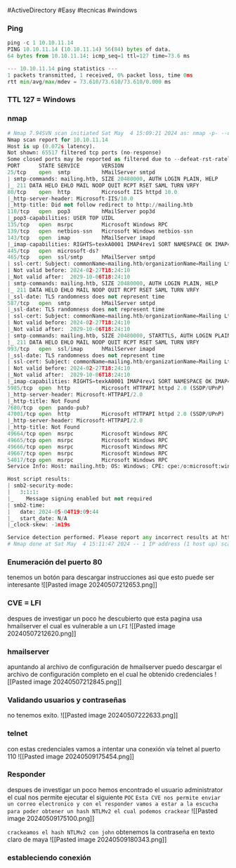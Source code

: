 #ActiveDirectory #Easy #tecnicas #windows 
### Ping
```python
ping -c 1 10.10.11.14
PING 10.10.11.14 (10.10.11.14) 56(84) bytes of data.
64 bytes from 10.10.11.14: icmp_seq=1 ttl=127 time=73.6 ms

--- 10.10.11.14 ping statistics ---
1 packets transmitted, 1 received, 0% packet loss, time 0ms
rtt min/avg/max/mdev = 73.610/73.610/73.610/0.000 ms
```

### TTL 127 = Windows

### nmap
```python
# Nmap 7.94SVN scan initiated Sat May  4 15:09:21 2024 as: nmap -p- --open -sC -sV --min-rate 3000 -n -Pn -oN Scan 10.10.11.14
Nmap scan report for 10.10.11.14
Host is up (0.072s latency).
Not shown: 65517 filtered tcp ports (no-response)
Some closed ports may be reported as filtered due to --defeat-rst-ratelimit
PORT      STATE SERVICE       VERSION
25/tcp    open  smtp          hMailServer smtpd
| smtp-commands: mailing.htb, SIZE 20480000, AUTH LOGIN PLAIN, HELP
|_ 211 DATA HELO EHLO MAIL NOOP QUIT RCPT RSET SAML TURN VRFY
80/tcp    open  http          Microsoft IIS httpd 10.0
|_http-server-header: Microsoft-IIS/10.0
|_http-title: Did not follow redirect to http://mailing.htb
110/tcp   open  pop3          hMailServer pop3d
|_pop3-capabilities: USER TOP UIDL
135/tcp   open  msrpc         Microsoft Windows RPC
139/tcp   open  netbios-ssn   Microsoft Windows netbios-ssn
143/tcp   open  imap          hMailServer imapd
|_imap-capabilities: RIGHTS=texkA0001 IMAP4rev1 SORT NAMESPACE OK IMAP4 QUOTA IDLE ACL completed CAPABILITY CHILDREN
445/tcp   open  microsoft-ds?
465/tcp   open  ssl/smtp      hMailServer smtpd
| ssl-cert: Subject: commonName=mailing.htb/organizationName=Mailing Ltd/stateOrProvinceName=EU\Spain/countryName=EU
| Not valid before: 2024-02-27T18:24:10
|_Not valid after:  2029-10-06T18:24:10
| smtp-commands: mailing.htb, SIZE 20480000, AUTH LOGIN PLAIN, HELP
|_ 211 DATA HELO EHLO MAIL NOOP QUIT RCPT RSET SAML TURN VRFY
|_ssl-date: TLS randomness does not represent time
587/tcp   open  smtp          hMailServer smtpd
|_ssl-date: TLS randomness does not represent time
| ssl-cert: Subject: commonName=mailing.htb/organizationName=Mailing Ltd/stateOrProvinceName=EU\Spain/countryName=EU
| Not valid before: 2024-02-27T18:24:10
|_Not valid after:  2029-10-06T18:24:10
| smtp-commands: mailing.htb, SIZE 20480000, STARTTLS, AUTH LOGIN PLAIN, HELP
|_ 211 DATA HELO EHLO MAIL NOOP QUIT RCPT RSET SAML TURN VRFY
993/tcp   open  ssl/imap      hMailServer imapd
|_ssl-date: TLS randomness does not represent time
| ssl-cert: Subject: commonName=mailing.htb/organizationName=Mailing Ltd/stateOrProvinceName=EU\Spain/countryName=EU
| Not valid before: 2024-02-27T18:24:10
|_Not valid after:  2029-10-06T18:24:10
|_imap-capabilities: RIGHTS=texkA0001 IMAP4rev1 SORT NAMESPACE OK IMAP4 QUOTA IDLE ACL completed CAPABILITY CHILDREN
5985/tcp  open  http          Microsoft HTTPAPI httpd 2.0 (SSDP/UPnP)
|_http-server-header: Microsoft-HTTPAPI/2.0
|_http-title: Not Found
7680/tcp  open  pando-pub?
47001/tcp open  http          Microsoft HTTPAPI httpd 2.0 (SSDP/UPnP)
|_http-server-header: Microsoft-HTTPAPI/2.0
|_http-title: Not Found
49664/tcp open  msrpc         Microsoft Windows RPC
49665/tcp open  msrpc         Microsoft Windows RPC
49666/tcp open  msrpc         Microsoft Windows RPC
49667/tcp open  msrpc         Microsoft Windows RPC
54017/tcp open  msrpc         Microsoft Windows RPC
Service Info: Host: mailing.htb; OS: Windows; CPE: cpe:/o:microsoft:windows

Host script results:
| smb2-security-mode: 
|   3:1:1: 
|_    Message signing enabled but not required
| smb2-time: 
|   date: 2024-05-04T19:09:44
|_  start_date: N/A
|_clock-skew: -1m19s

Service detection performed. Please report any incorrect results at https://nmap.org/submit/ .
# Nmap done at Sat May  4 15:11:47 2024 -- 1 IP address (1 host up) scanned in 145.93 seconds
```

### Enumeración del puerto 80
tenemos un botón para descargar instrucciones asi que esto puede ser interesante 
![[Pasted image 20240507212653.png]]

### CVE = LFI
despues de investigar un poco he descubierto que esta pagina usa hmailserver el cual es vulnerable a un `LFI` 
![[Pasted image 20240507212620.png]]

### hmailserver
apuntando al archivo de configuración de hmailserver puedo descargar el archivo de configuración completo en el cual he obtenido credenciales 
![[Pasted image 20240507212845.png]]

### Validando usuarios y contraseñas
no tenemos exito. 
![[Pasted image 20240507222633.png]]


### telnet
con estas credenciales vamos a intentar una conexión vía telnet al puerto 110 
![[Pasted image 20240509175454.png]]

### Responder
despues de investigar un poco hemos encontrado el usuario administrator el cual nos permite ejecutar el siguiente `POC`
`Esta CVE nos permite enviar un correo electronico y con el responder vamos a estar a la escucha para poder obtener un hash NTLMv2 el cual podemos crackear`
![[Pasted image 20240509175100.png]]

`crackeamos el hash NTLMv2 con john`
obtenemos la contraseña en texto claro de maya
![[Pasted image 20240509180343.png]]

### estableciendo conexión


